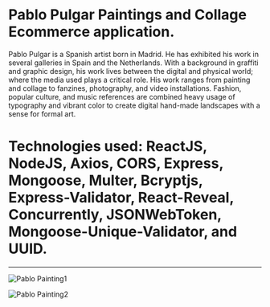 # Pablo Pulgar Paintings and Collage Ecommerce application. 

Pablo Pulgar is a Spanish artist born in Madrid. He has exhibited his work in several galleries in Spain and the Netherlands. 
With a background in graffiti and graphic design, his work lives between the digital and physical world; where the media used 
plays a critical role. His work ranges from painting and collage to fanzines, photography, and video installations. Fashion, 
popular culture, and music references are combined heavy usage of typography and vibrant color to create digital hand-made 
landscapes with a sense for formal art.
            
# Technologies used: ReactJS, NodeJS, Axios, CORS, Express, Mongoose, Multer, Bcryptjs, Express-Validator, React-Reveal, Concurrently, JSONWebToken, Mongoose-Unique-Validator, and UUID.

---------------------------------------------------------------------------------------------------------------------------------------------------

![Pablo Painting1](https://user-images.githubusercontent.com/42079817/104784728-30745b00-5789-11eb-8fde-3abfa658bb40.jpg)

![Pablo Painting2](https://user-images.githubusercontent.com/42079817/104784736-3702d280-5789-11eb-9adb-8254bb4fe15b.png)
 
                   
        
